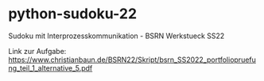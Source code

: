 # python-sudoku-22
Sudoku mit Interprozesskommunikation - BSRN Werkstueck SS22


Link zur Aufgabe: https://www.christianbaun.de/BSRN22/Skript/bsrn_SS2022_portfoliopruefung_teil_1_alternative_5.pdf
